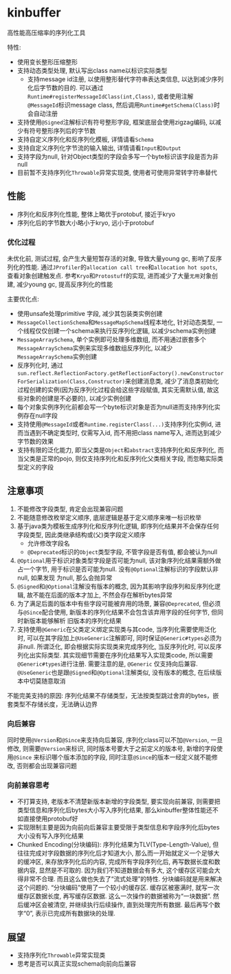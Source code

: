 # **kinbuffer**
高性能高压缩率的序列化工具

特性:
* 使用变长整形压缩整形
* 支持动态类型处理, 默认写出class name以标识实际类型
  * 支持message id注册, 以使用整形替代字符串表达类信息, 以达到减少序列化后字节数的目的. 
  可以通过`Runtime#registerMessageIdClass(int,Class)`, 或者使用注解`@MessageId`标识message class, 
  然后调用`Runtime#getSchema(Class)`时会自动注册
* 支持使用`@Signed`注解标识有符号整形字段, 框架底层会使用zigzag编码, 以减少有符号整形序列后的字节数
* 支持自定义序列化和反序列化模板, 详情请看`Schema`
* 支持自定义序列化字节流的输入输出, 详情请看`Input`和`Output`
* 支持字段为null, 针对Object类型的字段会多写一个byte标识该字段是否为非null
* 目前暂不支持序列化`Throwable`异常实现类, 使用者可使用异常转字符串替代

## 性能
* 序列化和反序列化性能, 整体上略优于protobuf, 接近于kryo
* 序列化后的字节数大小略小于kryo, 远小于protobuf

### 优化过程
未优化前, 测试过程, 会产生大量短暂存活的对象, 导致大量young gc, 影响了反序列化的性能. 
通过`JProfiler`的`allocation call tree`和`allocation hot spots`, 查看对象创建触发点. 参考`Kryo`和`Protostuff`的实现, 
进而减少了大量`无用`对象创建, 减少young gc, 提高反序列化的性能

主要优化点:
* 使用unsafe处理primitive 字段, 减少其包装类实例创建
* `MessageCollectionSchema`和`MessageMapSchema`线程本地化, 针对动态类型, 一个线程仅仅创建一个schema来执行反序列化逻辑, 以减少schema实例创建
* `MessageArraySchema`, 单个实例即可处理多维数组, 而不用通过嵌套多个`MessageArraySchema`实例来实现多维数组反序列化, 以减少`MessageArraySchema`实例创建
* 反序列化时, 通过`sun.reflect.ReflectionFactory.getReflectionFactory().newConstructorForSerialization(Class,Constructor)`来创建消息类, 
  减少了消息类初始化过程创建的实例(因为反序列化过程会给这些字段赋值, 其实无需默认值, 故这些对象的创建是不必要的), 以减少实例创建
* 每个对象实例序列化前都会写一个byte标识对象是否为null进而支持序列化实例存在null字段
* 支持使用`@MessageId`或者`Runtime.registerClass(...)`支持序列化实例id, 进而当遇到不确定类型时, 仅需写入id, 而不用把class name写入, 进而达到减少字节数的效果
* 支持有限的泛化能力, 即当父类是`Object`和`abstract`支持序列化和反序列化, 而当父类是正常的pojo, 则仅支持序列化和反序列化父类相关字段, 而忽略实际类型定义的字段

##  注意事项
1. 不能修改字段类型, 肯定会出现兼容问题
2. 不能随意修改枚举定义顺序, 底层逻辑是基于定义顺序来唯一标识枚举
3. 基于java类为模板生成序列化和反序列化逻辑, 即序列化结果并不会保存任何字段类型, 因此类继承结构或(父)类字段定义顺序
    * 允许修改字段名
    * `@Deprecated`标识的`Object`类型字段, 不管字段是否有值, 都会被认为null
4. `@Optional`用于标识对象类型字段是否可能为null, 该对象序列化结果需额外做占一个字节, 用于标识是否可能为null. 没有`@Optional`注解标识的字段默认非null, 如果发现
    为null, 那么会抛异常
5. `@Signed`和`@Optional`注解没有版本的概念, 因为其影响字段序列和反序列化逻辑, 故不能在后面的版本才加上, 不然会存在解析bytes异常
6. 为了满足后面的版本中有些字段可能被弃用的场景, 兼容`@Deprecated`, 但必须与`@Since`配合使用, 新版本的序列化结果不会包含该弃用字段的任何字节, 但同时新版本能够解析
    旧版本的序列化结果
7. 支持使用`@Generic`在父类定义绑定实现类与其code, 当序列化需要使用泛化时, 可以在其字段加上`@UseGeneric`注解即可, 同时保证`@Generic#types`必须为非null. 所谓泛化,
    即会根据实际实现类来完成序列化, 当反序列化时, 可以反序列化出实际类型. 其实现细节需要在序列化结果写入实现类code, 所以需要`@Generic#types`进行注册. 需要注意的是, `@Generic`
    仅支持向后兼容. `@UseGeneric`也是跟`@Signed`和`@Optional`注解类似, 没有版本的概念, 在后续版本中切莫随意取消

不能完美支持的原因: 序列化结果不存储类型，无法按类型跳过舍弃的bytes，嵌套类型不存储长度，无法确认边界

### 向后兼容
同时使用`@Version`和`@Since`来支持向后兼容, 序列化class可以不加`@Version`, 一旦修改, 则需要`@Version`来标识, 同时版本号要大于之前定义的版本号, 新增的字段使用`@Since`
来标识哪个版本添加的字段, 同时注意`@Since`的版本一经定义就不能修改, 否则都会出现兼容问题

### 向前兼容思考
* 不打算支持, 老版本不清楚新版本新增的字段类型, 要实现向前兼容, 则需要把类型信息和序列化后bytes大小写入序列化结果, 那么kinbuffer整体性能还不如直接使用protobuf好
* 实现限制主要是因为向前向后兼容主要受限于类型信息和字段序列化后bytes大小没有写入序列化结果
* Chunked Encoding(分块编码): 序列化结果为TLV(Type-Length-Value), 但往往完成对字段数据的序列化后才知道大小, 那么而一开始就定义一个足够大的缓冲区, 来存放序列化后的内容, 完成所有字段序列化后, 
再写数据长度和数据内容, 显然是不可取的. 因为我们不知道数据会有多大, 这个缓存区可能会大得非常不合理. 而且这么做也失去了“流式处理”的特性. 分块编码就是用来解决这个问题的. “分块编码”使用了一个较小的缓存区.
缓存区被塞满时, 就写一次缓存区数据长度, 再写缓存区数据. 这么一次操作的数据被称为“一块数据”. 然后缓冲区会被清空, 并继续执行后续操作, 直到处理完所有数据. 最后再写个数字“0”, 表示已完成所有数据块的处理.

## 展望
* 支持序列化`Throwable`异常实现类
* 思考是否可以真正实现schema向前向后兼容